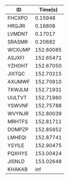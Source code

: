 |ID|Time(s)|
|-|-|
|FHCXPO|0.15948|
|HRQJRI|0.16808|
|LVMDNT|0.17017|
|SRASMR|0.20682|
|WCXUMP|152.60085|
|ASJXFI|152.65471|
|YZHOHT|152.67050|
|JIXTQC|152.70215|
|AXUMWF|152.70910|
|TKWJLM|152.71931|
|UULTVT|152.71960|
|YSWVNF|152.75788|
|WVYNJR|152.80039|
|MRHTFS|152.81711|
|DOMPZP|152.85952|
|LMHEQI|152.87741|
|YSYILE|152.90475|
|PQXHYS|153.00424|
|JISNLD|153.02648|
|KHAKAB|inf|
